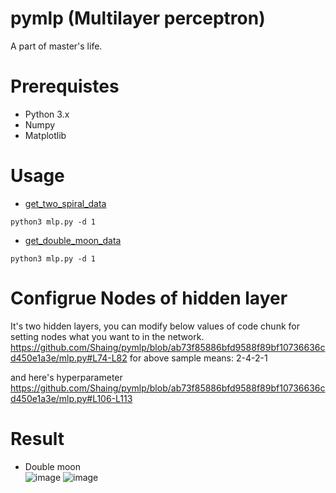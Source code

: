 # pymlp (Multilayer perceptron)
A part of master's life.

# Prerequistes
- Python 3.x
- Numpy
- Matplotlib

# Usage
- [get_two_spiral_data](https://github.com/Shaing/pymlp/blob/master/mlp.py#L7)
```
python3 mlp.py -d 1
```


- [get_double_moon_data](https://github.com/Shaing/pymlp/blob/master/mlp.py#L19)
```
python3 mlp.py -d 1
```

# Configrue Nodes of hidden layer
  It's two hidden layers, you can modify below values of code chunk for setting nodes what you want to in the network.
  https://github.com/Shaing/pymlp/blob/ab73f85886bfd9588f89bf10736636cd450e1a3e/mlp.py#L74-L82
  for above sample means: 2-4-2-1
  
  and here's hyperparameter
  https://github.com/Shaing/pymlp/blob/ab73f85886bfd9588f89bf10736636cd450e1a3e/mlp.py#L106-L113

# Result
- Double moon  
![image](https://user-images.githubusercontent.com/19544390/173752378-306fefac-cac4-4488-be8e-5e03d7611452.png)
![image](https://user-images.githubusercontent.com/19544390/173752408-c5e50943-f11b-4991-9ea4-816f74eb6e63.png)



